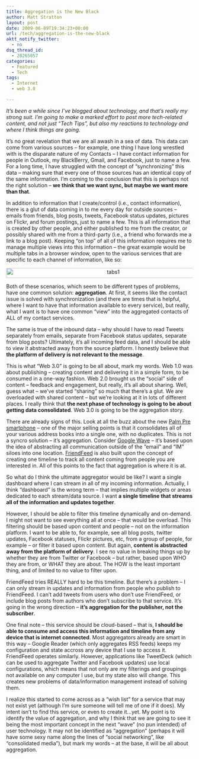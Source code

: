 ```yaml
---
title: Aggregation is the New Black
author: Matt Stratton
layout: post
date: 2009-06-09T19:34:23+00:00
url: /tech/aggregation-is-the-new-black
aktt_notify_twitter:
  - no
dsq_thread_id:
  - 28265057
categories:
  - Featured
  - Tech
tags:
  - Internet
  - web 3.0

---
```

_It&#8217;s been a while since I&#8217;ve blogged about technology, and that&#8217;s really my strong suit. I&#8217;m going to make a marked effort to post more tech-related content, and not just &#8220;Tech Tips&#8221;, but also my reactions to technology and where I think things are going._

It&#8217;s no great revelation that we are all awash in a sea of data. This data can come from various sources &#8211; for example, one thing I have long wrestled with is the disparate nature of my Contacts &#8211; I have contact information for people in Outlook, my BlackBerry, Gmail, and Facebook, just to name a few. For a long time, I have struggled with the concept of &#8220;synchronizing&#8221; this data &#8211; making sure that every one of those sources has an identical copy of the same information. I&#8217;m coming to the conclusion that this is perhaps not the right solution &#8211; **we think that we want sync, but maybe we want more than that**.

In addition to information that I create/control (i.e., contact information), there is a glut of data coming in to me every day for outside sources &#8211; emails from friends, blog posts, tweets, Facebook status updates, pictures on Flickr, and forum postings, just to name a few. This is all information that is created by other people, and either published to me from the creator, or possibly shared with me from a third-party (i.e., a friend who forwards me a link to a blog post). Keeping &#8220;on top&#8221; of all of this information requires me to manage multiple views into this information &#8211; the great example would be multiple tabs in a browser window, open to the various services that are specific to each channel of information, like so:

<p style="text-align: center;">
  <img class="aligncenter size-full wp-image-5337" title="tabs1" src="/wp-content/uploads/2009/06/tabs1.jpg" alt="tabs1" width="562" height="27" srcset="/wp-content/uploads/2009/06/tabs1.jpg 803w, /wp-content/uploads/2009/06/tabs1-300x14.jpg 300w" sizes="(max-width: 562px) 100vw, 562px" />
</p>

Both of these scenarios, which seem to be different types of problems, have one common solution: **aggregation**. At first, it seems like the contact issue is solved with synchronization (and there are times that is helpful, where I want to have that information available to every service), but really, what I want is to have one common &#8220;view&#8221; into the aggregated contacts of ALL of my contact services.

The same is true of the inbound data &#8211; why should I have to read Tweets separately from emails, separate from Facebook status updates, separate from blog posts? Ultimately, it&#8217;s all incoming feed data, and I should be able to view it abstracted away from the source platform. I honestly believe that **the platform of delivery is not relevant to the message**.

This is what &#8220;Web 3.0&#8221; is going to be all about, mark my words. Web 1.0 was about publishing &#8211; creating content and delivering it in a simple form, to be consumed in a one-way fashion. Web 2.0 brought us the &#8220;social&#8221; side of content &#8211; feedback and engagement, but really, it&#8217;s all about sharing. Well, guess what &#8211; we&#8217;ve started &#8220;sharing&#8221; so much that there&#8217;s a glut. We are overloaded with shared content &#8211; but we&#8217;re looking at it in lots of different places. I really think that **the next phase of technology is going to be about getting data consolidated**. Web 3.0 is going to be the aggregation story.

There are already signs of this. Look at all the buzz about the new <a href="https://www.sprint.com/palmpre" target="_blank">Palm Pre smartphone</a> &#8211; one of the major selling points is that it consolidates all of your various address books into a single one, with no duplicates. This is not a syncro solution &#8211; it&#8217;s aggregation. Consider <a href="https://wave.google.com/" target="_blank">Google Wave</a> &#8211; it&#8217;s based upon the idea of abstracting all communication outside of the &#8220;email&#8221; and &#8220;IM&#8221; siloes into one location. <a href="https://friendfeed.com" target="_blank">FriendFeed</a> is also built upon the concept of creating one timeline to track all content coming from people you are interested in. All of this points to the fact that aggregation is where it is at.

So what do I think the ultimate aggregator would be like? I want a single dashboard where I can stream in all of my incoming information. Actually, I think &#8220;dashboard&#8221; is the wrong term &#8211; that implies multiple widgets or areas dedicated to each stream/data source. I want **a single timeline that streams all of the information and updates together**.

However, I should be able to filter this timeline dynamically and on-demand. I might not want to see everything all at once &#8211; that would be overload. This filtering should be based upon content and people &#8211; not on the information platform. I want to be able to, for example, see all blog posts, twitter updates, Facebook statuses, Flickr pictures, etc, from a group of people, for example &#8211; or filter it based upon content. But again, **content is abstracted away from the platform of delivery**. I see no value in breaking things up by whether they are from Twitter or Facebook &#8211; but rather, based upon WHO they are from, or WHAT they are about. The HOW is the least important thing, and of limited to no value to filter upon.

FriendFeed tries REALLY hard to be this timeline. But there&#8217;s a problem &#8211; I can only stream in updates and information from people who publish to FriendFeed. I can&#8217;t add tweets from users who don&#8217;t use FriendFeed, or include blog posts from authors who don&#8217;t subscribe to that service. It&#8217;s going in the wrong direction &#8211; **it&#8217;s aggregation for the publisher, not the subscriber**.

One final note &#8211; this service should be cloud-based &#8211; that is, **I should be able to consume and access this information and timeline from any device that is internet connected**. Most aggregators already are smart in this way &#8211; Google Reader (which only aggregates RSS feeds) keeps my configuration and state accross any device that I use to access it. FriendFeed operates similarly. However, applications like TweetDeck (which can be used to aggregate Twitter and Facebook updates) use local configurations, which means that not only are my filterings and groupings not available on any computer I use, but my state also will change. This creates new problems of data/information management instead of solving them.

I realize this started to come across as a &#8220;wish list&#8221; for a service that may not exist yet (although I&#8217;m sure someone will tell me of one if it does). My intent isn&#8217;t to find this service, or even to create it&#8230;yet. My point is to identify the value of aggregation, and why I think that we are going to see it being the most important concept in the next &#8220;wave&#8221; (no pun intended) of user technology. It may not be identified as &#8220;aggregation&#8221; (perhaps it will have some sexy name along the lines of &#8220;social networking&#8221;, like &#8220;consolidated media&#8221;), but mark my words &#8211; at the base, it will be all about aggregation.